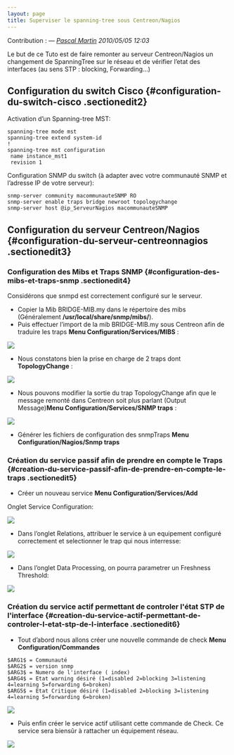 ```yaml
---
layout: page
title: Superviser le spanning-tree sous Centreon/Nagios
---
```


Contribution : — *[Pascal
Martin](../cdn-cgi/l/email-protection.html#496f6a317f2d726f6a317f78726f6a317f70726f6a317f2a726f6a317d79726f6a317e79726f6a317f2d726f6a317f78726f6a317e7b726f6a317e7d726f6a317f70X;n.net "mail@pmartin.net")
2010/05/05 12:03*

Le but de ce Tuto est de faire remonter au serveur Centreon/Nagios un
changement de SpanningTree sur le réseau et de vérifier l’etat des
interfaces (au sens STP : blocking, Forwarding…)

Configuration du switch Cisco {#configuration-du-switch-cisco .sectionedit2}
-----------------------------

Activation d’un Spanning-tree MST:

~~~
spanning-tree mode mst
spanning-tree extend system-id
!
spanning-tree mst configuration
 name instance_mst1
 revision 1
~~~

Configuration SNMP du switch (à adapter avec votre communauté SNMP et
l’adresse IP de votre serveur):

~~~
snmp-server community macommunauteSNMP RO
snmp-server enable traps bridge newroot topologychange
snmp-server host @ip_ServeurNagios macommunauteSNMP
~~~

Configuration du serveur Centreon/Nagios {#configuration-du-serveur-centreonnagios .sectionedit3}
----------------------------------------

### Configuration des Mibs et Traps SNMP {#configuration-des-mibs-et-traps-snmp .sectionedit4}

Considérons que snmpd est correctement configuré sur le serveur.

-   Copier la Mib BRIDGE-MIB.my dans le répertoire des mibs
    (Généralement **/usr/local/share/snmp/mibs/**).
-   Puis effectuer l’import de la mib BRIDGE-MIB.my sous Centreon afin
    de traduire les traps **Menu Configuration/Services/MIBS** :

[![](/assets/media/powered/centreon/tuto_stp_centreon-screenshot009.png)](/_detail/powered/centreon/tuto_stp_centreon-screenshot009.png@id=centreon%253Asuperviser-spanning-tree.html "powered:centreon:tuto_stp_centreon-screenshot009.png")

-   Nous constatons bien la prise en charge de 2 traps dont
    **TopologyChange** :

[![](/assets/media/powered/centreon/tuto_stp_centreon-screenshot010.png)](/_detail/powered/centreon/tuto_stp_centreon-screenshot010.png@id=centreon%253Asuperviser-spanning-tree.html "powered:centreon:tuto_stp_centreon-screenshot010.png")

-   Nous pouvons modifier la sortie du trap TopologyChange afin que le
    message remonté dans Centreon soit plus parlant (Output
    Message)**Menu Configuration/Services/SNMP traps** :

[![](/assets/media/powered/centreon/tuto_stp_centreon-screenshot011.png)](/_detail/powered/centreon/tuto_stp_centreon-screenshot011.png@id=centreon%253Asuperviser-spanning-tree.html "powered:centreon:tuto_stp_centreon-screenshot011.png")

-   Générer les fichiers de configuration des snmpTraps **Menu
    Configuration/Nagios/Snmp traps**

### Création du service passif afin de prendre en compte le Traps {#creation-du-service-passif-afin-de-prendre-en-compte-le-traps .sectionedit5}

-   Créer un nouveau service **Menu Configuration/Services/Add**

Onglet Service Configuration:

[![](/assets/media/powered/centreon/tuto-stp-screenshot012.png)](/_detail/powered/centreon/tuto-stp-screenshot012.png@id=centreon%253Asuperviser-spanning-tree.html "powered:centreon:tuto-stp-screenshot012.png")

-   Dans l’onglet Relations, attribuer le service à un equipement
    configuré correctement et selectionner le trap qui nous interresse:

[![](/assets/media/powered/centreon/tutostpcentreon-001.png)](/_detail/powered/centreon/tutostpcentreon-001.png@id=centreon%253Asuperviser-spanning-tree.html "powered:centreon:tutostpcentreon-001.png")

-   Dans l’onglet Data Processing, on pourra parametrer un Freshness
    Threshold:

[![](/assets/media/powered/centreon/tutostpcentreon-002.png)](/_detail/powered/centreon/tutostpcentreon-002.png@id=centreon%253Asuperviser-spanning-tree.html "powered:centreon:tutostpcentreon-002.png")

### Création du service actif permettant de controler l'état STP de l'interface {#creation-du-service-actif-permettant-de-controler-l-etat-stp-de-l-interface .sectionedit6}

-   Tout d’abord nous allons créer une nouvelle commande de check **Menu
    Configuration/Commandes**

~~~
$ARG1$ = Communauté
$ARG2$ = version snmp
$ARG3$ = Numero de l'interface ( index)
$ARG4$ = Etat warning désiré (1=disabled 2=blocking 3=listening 4=learning 5=forwarding 6=broken) 
$ARG5$ = Etat Critique désiré (1=disabled 2=blocking 3=listening 4=learning 5=forwarding 6=broken)
~~~

[![](/assets/media/powered/centreon/tutostpcentreon-003.png)](/_detail/powered/centreon/tutostpcentreon-003.png@id=centreon%253Asuperviser-spanning-tree.html "powered:centreon:tutostpcentreon-003.png")

-   Puis enfin créer le service actif utilisant cette commande de Check.
    Ce service sera biensûr à rattacher un équipement réseau.

[![](/assets/media/powered/centreon/tutostpcentreon-004.png)](/_detail/powered/centreon/tutostpcentreon-004.png@id=centreon%253Asuperviser-spanning-tree.html "powered:centreon:tutostpcentreon-004.png")